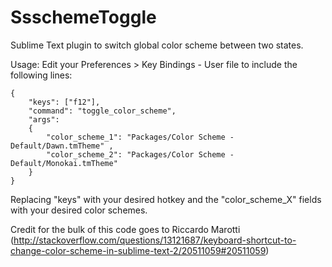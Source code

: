 SsschemeToggle
==============

Sublime Text plugin to switch global color scheme between two states.

Usage:
    Edit your Preferences > Key Bindings - User file to include the following lines:
      
    {
        "keys": ["f12"], 
        "command": "toggle_color_scheme",
        "args":
        {
            "color_scheme_1": "Packages/Color Scheme - Default/Dawn.tmTheme" ,
            "color_scheme_2": "Packages/Color Scheme - Default/Monokai.tmTheme"
        }
    }

Replacing "keys" with your desired hotkey and the "color_scheme_X" fields with your desired color schemes.

Credit for the bulk of this code goes to Riccardo Marotti (http://stackoverflow.com/questions/13121687/keyboard-shortcut-to-change-color-scheme-in-sublime-text-2/20511059#20511059)
